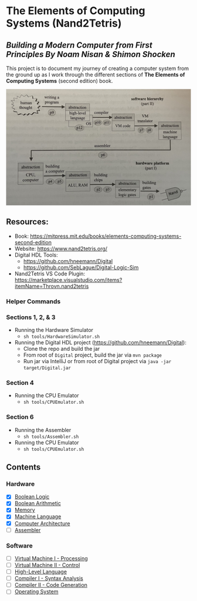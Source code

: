 # The Elements of Computing Systems (Nand2Tetris)

_Building a Modern Computer from First Principles
By Noam Nisan & Shimon Shocken_
---

This project is to document my journey of creating a computer system from the ground up as I work through the different sections of **The Elements of Computing Systems** (second edition) book.

![Computer Systems Diagram](./static/computer-system-diagram.jpg)

## Resources:
- Book: https://mitpress.mit.edu/books/elements-computing-systems-second-edition
- Website: https://www.nand2tetris.org/
- Digital HDL Tools: 
  - https://github.com/hneemann/Digital
  - https://github.com/SebLague/Digital-Logic-Sim
- Nand2Tetris VS Code Plugin: https://marketplace.visualstudio.com/items?itemName=Throvn.nand2tetris

### Helper Commands
### Sections 1, 2, & 3
- Running the Hardware Simulator
  - `sh tools/HardwareSimulator.sh`
- Running the Digital HDL project (https://github.com/hneemann/Digital):
  - Clone the repo and build the jar
  - From root of `Digital` project, build the jar via `mvn package`
  - Run jar via IntelliJ or from root of Digital project via `java -jar target/Digital.jar`
### Section 4
  - Running the CPU Emulator
    - `sh tools/CPUEmulator.sh`
### Section 6
  - Running the Assembler
    - `sh tools/Assembler.sh`
  - Running the CPU Emulator
    - `sh tools/CPUEmulator.sh`

## Contents
### Hardware
- [X] [Boolean Logic](./notes/01-boolean-logic.md)
- [X] [Boolean Arithmetic](./notes/02-boolean-arithmetic.md)
- [X] [Memory](./notes/03-memory.md)
- [X] [Machine Language](./notes/04-machine-language.md)
- [X] [Computer Architecture](./notes/05-computer-architecture.md)
- [ ] [Assembler](./notes/06-assembler.md)

### Software
- [ ] [Virtual Machine I - Processing](./notes/07-virtual-machine-processing.md)
- [ ] [Virtual Machine II - Control](./notes/08-virtual-machine-control.md)
- [ ] [High-Level Language](./notes/09-high-level-language.md)
- [ ] [Compiler I - Syntax Analysis](./notes/10-compiler-syntax-analysis.md)
- [ ] [Compiler II - Code Generation](./notes/11-compiler-code-generation.md)
- [ ] [Operating System](./notes/12-operating-system.md)